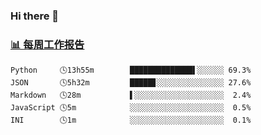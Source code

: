 ### Hi there 👋

<!-- waka-box start -->
### <a href="https://gist.github.com/b3f90cfdb958d2401b019f821c34c859" target="_blank">📊 每周工作报告</a>
```text
Python     🕓13h55m        ██████████████▌░░░░░░ 69.3%
JSON       🕓5h32m         █████▊░░░░░░░░░░░░░░░ 27.6%
Markdown   🕓28m           ▌░░░░░░░░░░░░░░░░░░░░  2.4%
JavaScript 🕓5m            ░░░░░░░░░░░░░░░░░░░░░  0.5%
INI        🕓1m            ░░░░░░░░░░░░░░░░░░░░░  0.1%
```
<!-- waka-box end -->

<!--
**yiningv/yiningv** is a ✨ _special_ ✨ repository because its `README.md` (this file) appears on your GitHub profile.
Here are some ideas to get you started:
- 🔭 I’m currently working on ...
- 🌱 I’m currently learning ...
- 👯 I’m looking to collaborate on ...
- 🤔 I’m looking for help with ...
- 💬 Ask me about ...
- 📫 How to reach me: ...
- 😄 Pronouns: ...
- ⚡ Fun fact: ...
-->
